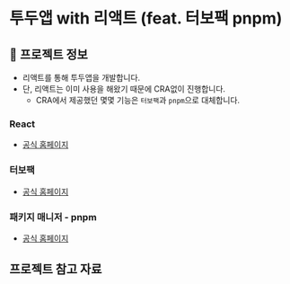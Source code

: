 # 투두앱 with 리액트 (feat. 터보팩 pnpm)

## 🪪 프로젝트 정보

- 리액트를 통해 투두앱을 개발합니다.
- 단, 리액트는 이미 사용을 해왔기 때문에 CRA없이 진행합니다.
  - CRA에서 제공했던 몇몇 기능은 `터보팩`과 `pnpm`으로 대체합니다.

### React

- [공식 홈페이지](https://ko.reactjs.org/)

### 터보팩

- [공식 홈페이지](https://turbo.build/pack/docs)

### 패키지 매니저 - pnpm

- [공식 홈페이지](https://pnpm.io/ko/)

## 프로젝트 참고 자료
